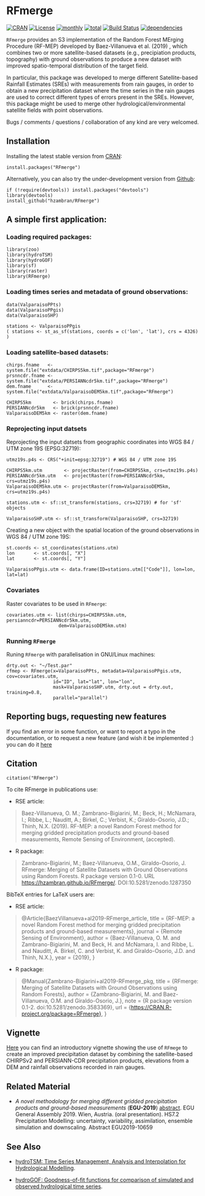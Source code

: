 # RFmerge
[![CRAN](http://www.r-pkg.org/badges/version/RFmerge)](https://cran.r-project.org/package=RFmerge) [![License](https://img.shields.io/badge/license-GPL%20%28%3E=%203%29-lightgrey.svg?style=flat)](http://www.gnu.org/licenses/gpl-3.0.html) [![monthly](http://cranlogs.r-pkg.org/badges/RFmerge)](https://www.rpackages.io/package/RFmerge) [![total](http://cranlogs.r-pkg.org/badges/grand-total/RFmerge)](https://www.rpackages.io/package/RFmerge) [![Build Status](https://travis-ci.org/hzambran/RFmerge.svg?branch=master)](https://travis-ci.org/hzambran/RFmerge) [![dependencies](https://tinyverse.netlify.com/badge/RFmerge)](https://CRAN.R-project.org/package=RFmerge)

`RFmerge` provides an S3 implementation of the Random Forest MErging Procedure (RF-MEP) developed by Baez-Villanueva et al. (2019) , which combines two or more satellite-based datasets (e.g., precipiation products, topography) with ground observations to produce a new dataset with improved spatio-temporal distribution of the target field. 

In particular, this package was developed to merge different Satellite-based Rainfall Estimates (SREs) with measurements from rain gauges, in order to obtain a new precipitation dataset where the time series in the rain gauges are used to correct different types of errors present in the SREs. However, this package might be used to merge other hydrological/environmental satellite fields with point observations. 

Bugs / comments / questions / collaboration of any kind are very welcomed.


## Installation
Installing the latest stable version from [CRAN](https://CRAN.R-project.org/package=RFmerge):
```{r}
install.packages("RFmerge")
```

Alternatively, you can also try the under-development version from [Github](https://github.com/hzambran/RFmerge):
```{r}
if (!require(devtools)) install.packages("devtools")
library(devtools)
install_github("hzambran/RFmerge")
```


## A simple first application:

### Loading required packages:

```{r Loading_other_pks, eval = TRUE, message=FALSE}
library(zoo)
library(hydroTSM)
library(hydroGOF)
library(sf)
library(raster)
library(RFmerge)
```

### Loading times series and metadata of ground observations:

   
```{r Loading_GroundObservarions, eval = TRUE}
data(ValparaisoPPts)
data(ValparaisoPPgis) 
data(ValparaisoSHP)
```

```{r SpatialMetadata}
stations <- ValparaisoPPgis
( stations <- st_as_sf(stations, coords = c('lon', 'lat'), crs = 4326) )
```

### Loading satellite-based datasets:
   
```{r LoadingSatelliteData, eval = TRUE}
chirps.fname   <- system.file("extdata/CHIRPS5km.tif",package="RFmerge")
prsnncdr.fname <- system.file("extdata/PERSIANNcdr5km.tif",package="RFmerge")
dem.fname      <- system.file("extdata/ValparaisoDEM5km.tif",package="RFmerge")

CHIRPS5km        <- brick(chirps.fname)
PERSIANNcdr5km   <- brick(prsnncdr.fname)
ValparaisoDEM5km <- raster(dem.fname)
```

### Reprojecting input datsets

Reprojecting the input datsets from geographic coordinates into WGS 84 / UTM zone 19S (EPSG:32719):

```{r ReprojectingRasters}
utmz19s.p4s <- CRS("+init=epsg:32719") # WGS 84 / UTM zone 19S

CHIRPS5km.utm        <- projectRaster(from=CHIRPS5km, crs=utmz19s.p4s)
PERSIANNcdr5km.utm   <- projectRaster(from=PERSIANNcdr5km, crs=utmz19s.p4s)
ValparaisoDEM5km.utm <- projectRaster(from=ValparaisoDEM5km, crs=utmz19s.p4s)

stations.utm <- sf::st_transform(stations, crs=32719) # for 'sf' objects

ValparaisoSHP.utm <- sf::st_transform(ValparaisoSHP, crs=32719)
```

Creating a new object with the spatial location of the ground observations in  WGS 84 / UTM zone 19S:

```{r FinalMEtadata}
st.coords <- st_coordinates(stations.utm)
lon       <- st.coords[, "X"]
lat       <- st.coords[, "Y"]

ValparaisoPPgis.utm <- data.frame(ID=stations.utm[["Code"]], lon=lon, lat=lat)
```

### Covariates

Raster covariates to be used in `RFmerge`:

```{r CovariatesCreation}
covariates.utm <- list(chirps=CHIRPS5km.utm, persianncdr=PERSIANNcdr5km.utm, 
                   dem=ValparaisoDEM5km.utm)
```

### Running `RFmerge` 

Runing `RFmerge` with parallelisation in GNU/Linux machines:

```{r RFmergeWithLinuxParallelisation, eval = TRUE}
drty.out <- "~/Test.par"
rfmep <- RFmerge(x=ValparaisoPPts, metadata=ValparaisoPPgis.utm, cov=covariates.utm,
                 id="ID", lat="lat", lon="lon",  
                 mask=ValparaisoSHP.utm, drty.out = drty.out, training=0.8,
                 parallel="parallel")
```



## Reporting bugs, requesting new features

If you find an error in some function, or want to report a typo in the documentation, or to request a new feature (and wish it be implemented :) you can do it [here](https://github.com/hzambran/RFmerge/issues)


## Citation 
```{r}
citation("RFmerge")
```

To cite RFmerge in publications use:

* RSE article:
> Baez-Villanueva, O. M.; Zambrano-Bigiarini, M.; Beck, H.; McNamara, I.; Ribbe, L.; Nauditt, A.; Birkel, C.; Verbist, K.; Giraldo-Osorio, J.D.; Thinh, N.X. (2019). RF-MEP: a novel Random Forest method for merging gridded precipitation products and ground-based measurements, Remote Sensing of Environment, (accepted).

* R package:
> Zambrano-Bigiarini, M.; Baez-Villanueva, O.M., Giraldo-Osorio, J. RFmerge: Merging of Satellite Datasets with Ground Observations using Random Forests. R package version 0.1-0. URL https://hzambran.github.io/RFmerge/. DOI:10.5281/zenodo.1287350



BibTeX entries for LaTeX users are:


* RSE article:

> @Article{BaezVillanueva+al2019-RFmerge_article,
>     title = {RF-MEP: a novel Random Forest method for merging gridded precipitation products and ground-based measurements},
>     journal = {Remote Sensing of Environment},
>     author = {Baez-Villanueva, O. M. and Zambrano-Bigiarini, M. and Beck, H. and McNamara, I. and Ribbe, L. and Nauditt, A. Birkel, C. and Verbist, K. and Giraldo-Osorio, J.D. and Thinh, N.X.},
>     year = {2019},
>   }


* R package:

> @Manual{Zambrano-Bigiarini+al2019-RFmerge_pkg,
>     title = {RFmerge: Merging of Satellite Datasets with Ground Observations using Random Forests},
>     author = {Zambrano-Bigiarini, M. and Baez-Villanueva, O.M. and Giraldo-Osorio, J.},
>     note = {R package version 0.1-2. doi:10.5281/zenodo.3583369},
>     url = {https://CRAN.R-project.org/package=RFmerge},
>   }

## Vignette 
[Here](https://github.com/hzambran/RFmerge/blob/master/vignettes/RFmerge-RainfallExample-full.pdf) you can find an introductory vignette showing the use of `RFmege` to create an improved precipitation dataset by combining the satellite-based CHIRPSv2 and PERSIANN-CDR precipitation products, elevations from a DEM and rainfall observations recorded in rain gauges.



## Related Material 

* *A novel methodology for merging different gridded precipitation products and ground-based measurements* (**EGU-2019**)  [abstract](https://meetingorganizer.copernicus.org/EGU2019/EGU2019-10659.pdf). EGU General Assembly 2019. Wien, Austria. (oral presentation). HS7.2 Precipitation Modelling: uncertainty, variability, assimilation, ensemble simulation and downscaling. Abstract EGU2019-10659


## See Also 

* [hydroTSM: Time Series Management, Analysis and Interpolation for Hydrological Modelling](https://github.com/hzambran/hydroTSM).

* [hydroGOF: Goodness-of-fit functions for comparison of simulated and observed hydrological time series](https://github.com/hzambran/hydroGOF).

